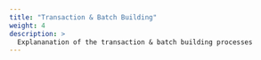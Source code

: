 ```yaml
---
title: "Transaction & Batch Building"
weight: 4
description: >
  Explananation of the transaction & batch building processes
---
```

